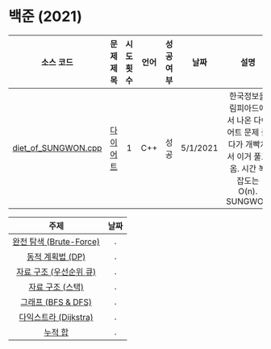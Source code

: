 # 백준 (2021)
|소스 코드|문제 제목|시도 횟수|언어|성공 여부|날짜|설명|
|:---:|:---:|:---:|:---:|:---:|:---:|:---:|
|[diet_of_SUNGWON.cpp](../21/diet_of_SUNGWON.cpp)|[다이어트](http://boj.kr/1484)|1|C++|성공|5/1/2021|한국정보올림피아드에서 나온 다이어트 문제 풀다가 개빡쳐서 이거 풀고 옴. 시간 복잡도는 O(n). SUNGWON|

|주제|날짜|
|:---:|:---:|
|[완전 탐색 (Brute-Force)](../21/Brute-Force/README.md)|.|
|[동적 계획법 (DP)](../21/DP/README.md)|.|
|[자료 구조 (우선순위 큐)](../21/Data%20Structure/Priority%20Queue/README.md)|.|
|[자료 구조 (스택)](../Data%20Structure/Stack/README.md)|.|
|[그래프 (BFS & DFS)](../21/Graph/README.md)|.|
|[다익스트라 (Dijkstra)](../21/Graph/Dijkstra/README.md)|.|
|[누적 합](../21/Prefix%20Sum/README.md)|.|